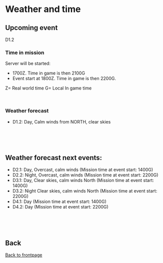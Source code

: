 # Weather and time

## Upcoming event
D1.2

### Time in mission
Server will be started:
- 1700Z. Time in game is then 2100G
- Event start at 1800Z. Time in game is then 2200G.

Z= Real world time
G= Local In game time

<br>

### Weather forecast
- D1.2: Day, Calm winds from NORTH, clear skies


<br>
<br>
<br>


## Weather forecast next events:
- D2.1: Day, Overcast, calm winds  (Mission time at event start: 1400G)
- D2.2: Night, Overcast, calm winds (Mission time at event start: 2200G)
- D3.1: Day, Clear skies, calm winds North (Mission time at event start: 1400G)
- D3.2: Night Clear skies, calm winds North (Mission time at event start: 2200G)
- D4.1: Day (Mission time at event start: 1400G)
- D4.2: Day (Mission time at event start: 2200G)

<br>
<br>
<br>



## Back
[Back to frontpage](https://132nd-vwing.github.io/OPAR-Brief/)
